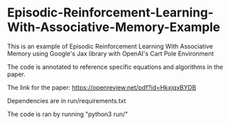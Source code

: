 # Episodic-Reinforcement-Learning-With-Associative-Memory-Example
This is an example of Episodic Reinforcement Learning With Associative Memory using Google's Jax library with OpenAI's Cart Pole Environment

The code is annotated to reference specific equations and algorithms in the paper.

The link for the paper: https://openreview.net/pdf?id=HkxjqxBYDB

Dependencies are in run/requirements.txt

The code is ran by running "python3 run/"
